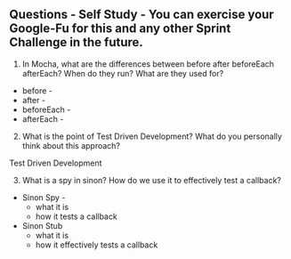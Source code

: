 ## Questions - Self Study - You can exercise your Google-Fu for this and any other Sprint Challenge in the future.
1. In Mocha, what are the differences between before after beforeEach afterEach? When do they run? What are they used for?

+ before - 
+ after - 
+ beforeEach - 
+ afterEach - 

2. What is the point of Test Driven Development? What do you personally think about this approach?

Test Driven Development 

3. What is a spy in sinon? How do we use it to effectively test a callback?

+ Sinon Spy - 
    + what it is
    + how it tests a callback
+ Sinon Stub
    + what it is
    + how it effectively tests a callback
